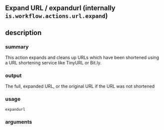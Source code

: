 
## Expand URL / expandurl (internally `is.workflow.actions.url.expand`)



## description
### summary
This action expands and cleans up URLs which have been shortened using a URL shortening service like TinyURL or Bit.ly.

### output
The full, expanded URL, or the original URL if the URL was not shortened

### usage
`expandurl `

### arguments

